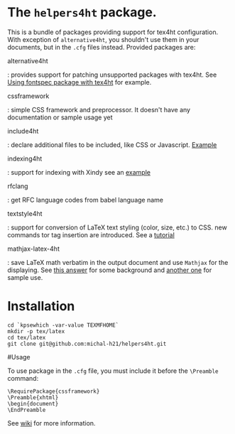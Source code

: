 # The `helpers4ht` package. 

This is a bundle of packages providing support for tex4ht configuration. With exception of `alternative4ht`, you shouldn't use them in your documents, but in the `.cfg` files instead. Provided packages are:

alternative4ht

:    provides support for patching unsupported packages with tex4ht. See [Using fontspec package with tex4ht](http://michal-h21.github.io/samples/helpers4ht/fontspec.html) for example.

cssframework

:    simple CSS framework and preprocessor. It doesn't have any documentation or sample usage yet

include4ht 

:    declare additional files to be included, like CSS or Javascript. [Example](http://tex.stackexchange.com/a/210849/2891)

indexing4ht

:    support for indexing with Xindy see an [example](http://tex.stackexchange.com/a/210849/2891)

rfclang

:    get RFC language codes from babel language name

textstyle4ht

:    support for conversion of LaTeX text styling (color, size, etc.) to CSS. new commands tor tag insertion are introduced. See a [tutorial](http://michal-h21.github.io/samples/helpers4ht/textstyle.html)

mathjax-latex-4ht

:    save LaTeX math verbatim in the output document and use `Mathjax` for the displaying. See 
    [this answer](http://tex.stackexchange.com/a/185802/2891) for some background and [another one](http://tex.stackexchange.com/a/265916/2891) for sample use.

# Installation


    cd `kpsewhich -var-value TEXMFHOME`
    mkdir -p tex/latex
    cd tex/latex
    git clone git@github.com:michal-h21/helpers4ht.git

#Usage

To use package in the `.cfg` file, you must include it before the `\Preamble` command:

    \RequirePackage{cssframework}
    \Preamble{xhtml}
    \begin{document}
    \EndPreamble

See [wiki](https://github.com/michal-h21/helpers4ht/wiki) for more information.
